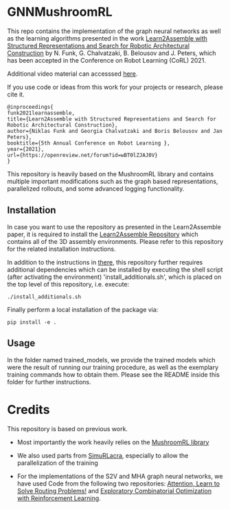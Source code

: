 # GNNMushroomRL

This repo contains the implementation of the graph neural networks as well
as the learning algorithms presented in the work 
[Learn2Assemble with Structured Representations and Search for Robotic Architectural Construction](https://sites.google.com/view/learn2assemble) by N. Funk, G. Chalvatzaki, B. Belousov and J. Peters, which has been accepted in the Conference on Robot Learning (CoRL) 2021.

Additional video material can accesssed [here](https://sites.google.com/view/learn2assemble).

If you use code or ideas from this work for your projects or research, please cite it.

```
@inproceedings{
funk2021learnassemble,
title={Learn2Assemble with Structured Representations and Search for Robotic Architectural Construction},
author={Niklas Funk and Georgia Chalvatzaki and Boris Belousov and Jan Peters},
booktitle={5th Annual Conference on Robot Learning },
year={2021},
url={https://openreview.net/forum?id=wBT0lZJAJ0V}
}
```

This repository is heavily based on the MushroomRL library and contains multiple important modifications
such as the graph based representations, parallelized rollouts, and
some advanced logging functionality.

## Installation

In case you want to use the repository as presented in the Learn2Assemble paper, it is required to install the 
[Learn2Assemble Repository](https://github.com/nifunk/learn2assemble) which contains all of the 3D assembly environments.
Please refer to this repository for the related installation instructions.

In addition to the instructions in [there](https://github.com/nifunk/learn2assemble), this repository further requires 
additional dependencies which can be installed by executing the shell script (after activating the environment)
'install_additionals.sh', which is placed on the top level of this repository, i.e. execute:

```
./install_additionals.sh
```

Finally perform a local installation of the package via:

```
pip install -e .
```

## Usage

In the folder named trained_models, we provide the trained models which were the result of running our training procedure,
as well as the exemplary training commands how to obtain them.
Please see the README inside this folder for further instructions.


# Credits

This repository is based on previous work.

* Most importantly the work heavily relies on the [MushroomRL library](https://github.com/MushroomRL/mushroom-rl)

* We also used parts from [SimuRLacra](https://github.com/famura/SimuRLacra), especially to allow the parallelization
of the training

* For the implementations of the S2V and MHA graph neural networks, we have
used Code from the following two repositories: [Attention, Learn to Solve Routing Problems!](https://github.com/wouterkool/attention-learn-to-route) 
and [Exploratory Combinatorial Optimization with Reinforcement Learning](https://github.com/tomdbar/eco-dqn).
